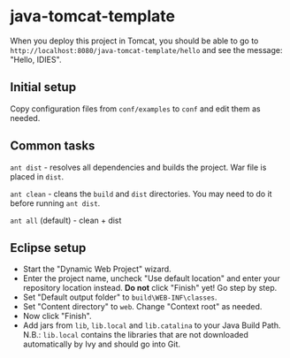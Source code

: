 # java-tomcat-template

When you deploy this project in Tomcat, you should be able to go to `http://localhost:8080/java-tomcat-template/hello` and see the message: "Hello, IDIES".

## Initial setup

Copy configuration files from `conf/examples` to `conf` and edit them as needed.

## Common tasks

`ant dist` - resolves all dependencies and builds the project. War file is placed in `dist`. 

`ant clean` - cleans the `build` and `dist` directories. You may need to do it before running `ant dist`.

`ant all` (default) - clean + dist

## Eclipse setup

- Start the "Dynamic Web Project" wizard.
- Enter the project name, uncheck "Use default location" and enter your repository location instead. **Do not** click "Finish" yet! Go step by step.
- Set "Default output folder" to `build\WEB-INF\classes`.
- Set "Content directory" to `web`. Change "Context root" as needed.
- Now click "Finish".
- Add jars from `lib`, `lib.local` and `lib.catalina` to your Java Build Path. N.B.: `lib.local` contains the libraries that are not downloaded automatically by Ivy and should go into Git.
